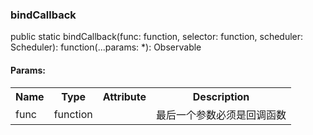 ### bindCallback
public static bindCallback(func: function, selector: function, scheduler: Scheduler): function(...params: *): Observable

#### Params:

<table>
   <tr>
       <th>Name</th>
       <th>Type</th>
       <th>Attribute</th>
       <th>Description</th>
   </tr>
   <tr>
      <td>func</td>
      <td>function</td>
      <td></td>
      <td>最后一个参数必须是回调函数</td>
   </tr>
</table>   
